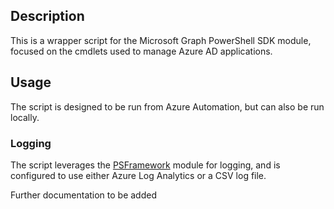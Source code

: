 ## Description

This is a wrapper script for the Microsoft Graph PowerShell SDK module, focused on the cmdlets used to manage Azure AD applications. 

## Usage

The script is designed to be run from Azure Automation, but can also be run locally.

### Logging

The script leverages the [PSFramework] module for logging, and is configured to use either Azure Log Analytics or a CSV log file.

Further documentation to be added

<!-- External -->
[PSFramework]: https://github.com/PowershellFrameworkCollective/psframework
